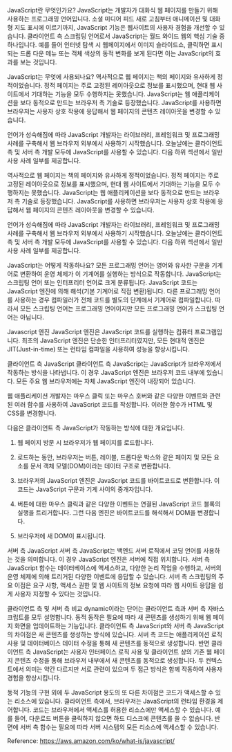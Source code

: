 JavaScript란 무엇인가요?
JavaScript는 개발자가 대화식 웹 페이지를 만들기 위해 사용하는 프로그래밍 언어입니다. 소셜 미디어 피드 새로 고침부터 애니메이션 및 대화형 지도 표시에 이르기까지, JavaScript 기능은 웹사이트의 사용자 경험을 개선할 수 있습니다. 클라이언트 측 스크립팅 언어로서 JavaScript는 월드 와이드 웹의 핵심 기술 중 하나입니다. 예를 들어 인터넷 탐색 시 웹페이지에서 이미지 슬라이드쇼, 클릭하면 표시되는 드롭 다운 메뉴 또는 객체 색상의 동적 변화를 보게 된다면 이는 JavaScript의 효과를 보는 것입니다.

JavaScript는 무엇에 사용되나요?
역사적으로 웹 페이지는 책의 페이지와 유사하게 정적이었습니다. 정적 페이지는 주로 고정된 레이아웃으로 정보를 표시했으며, 현대 웹 사이트에서 기대하는 기능을 모두 수행하지는 못했습니다. JavaScript는 웹 애플리케이션을 보다 동적으로 만드는 브라우저 측 기술로 등장했습니다. JavaScript를 사용하면 브라우저는 사용자 상호 작용에 응답해서 웹 페이지의 콘텐츠 레이아웃을 변경할 수 있습니다.

언어가 성숙해짐에 따라 JavaScript 개발자는 라이브러리, 프레임워크 및 프로그래밍 사례를 구축해서 웹 브라우저 외부에서 사용하기 시작했습니다. 오늘날에는 클라이언트 측 및 서버 측 개발 모두에 JavaScript를 사용할 수 있습니다. 다음 하위 섹션에서 일반 사용 사례 일부를 제공합니다.

역사적으로 웹 페이지는 책의 페이지와 유사하게 정적이었습니다. 정적 페이지는 주로 고정된 레이아웃으로 정보를 표시했으며, 현대 웹 사이트에서 기대하는 기능을 모두 수행하지는 못했습니다. JavaScript는 웹 애플리케이션을 보다 동적으로 만드는 브라우저 측 기술로 등장했습니다. JavaScript를 사용하면 브라우저는 사용자 상호 작용에 응답해서 웹 페이지의 콘텐츠 레이아웃을 변경할 수 있습니다.

언어가 성숙해짐에 따라 JavaScript 개발자는 라이브러리, 프레임워크 및 프로그래밍 사례를 구축해서 웹 브라우저 외부에서 사용하기 시작했습니다. 오늘날에는 클라이언트 측 및 서버 측 개발 모두에 JavaScript를 사용할 수 있습니다. 다음 하위 섹션에서 일반 사용 사례 일부를 제공합니다.

 

 

JavaScript는 어떻게 작동하나요?
모든 프로그래밍 언어는 영어와 유사한 구문을 기계어로 변환하여 운영 체제가 이 기계어를 실행하는 방식으로 작동합니다. JavaScript는 스크립팅 언어 또는 인터프리터 언어로 크게 분류됩니다. JavaScript 코드는 JavaScript 엔진에 의해 해석(기본 기계어로 직접 변환)됩니다. 다른 프로그래밍 언어를 사용하는 경우 컴파일러가 전체 코드를 별도의 단계에서 기계어로 컴파일합니다. 따라서 모든 스크립팅 언어는 프로그래밍 언어이지만 모든 프로그래밍 언어가 스크립팅 언어는 아닙니다.

Javascript 엔진
JavaScript 엔진은 JavaScript 코드를 실행하는 컴퓨터 프로그램입니다. 최초의 JavaScript 엔진은 단순한 인터프리터였지만, 모든 현대적 엔진은 JIT(Just-in-time) 또는 런타임 컴파일을 사용하여 성능을 향상시킵니다.

클라이언트 측 JavaScript
클라이언트 측 JavaScript는 JavaScript가 브라우저에서 작동하는 방식을 나타냅니다. 이 경우 JavaScript 엔진은 브라우저 코드 내부에 있습니다. 모든 주요 웹 브라우저에는 자체 JavaScript 엔진이 내장되어 있습니다.

웹 애플리케이션 개발자는 마우스 클릭 또는 마우스 호버와 같은 다양한 이벤트와 관련된 여러 함수를 사용하여 JavaScript 코드를 작성합니다. 이러한 함수가 HTML 및 CSS를 변경합니다.

다음은 클라이언트 측 JavaScript가 작동하는 방식에 대한 개요입니다.

1.   웹 페이지 방문 시 브라우저가 웹 페이지를 로드합니다.

2.   로드하는 동안, 브라우저는 버튼, 레이블, 드롭다운 박스와 같은 페이지 및 모든 요소를 문서 객체 모델(DOM)이라는 데이터 구조로 변환합니다.

3.   브라우저의 JavaScript 엔진은 JavaScript 코드를 바이트코드로 변환합니다. 이 코드는 JavaScript 구문과 기계 사이의 중개자입니다.

4.   버튼에 대한 마우스 클릭과 같은 다양한 이벤트는 연결된 JavaScript 코드 블록의 실행을 트리거합니다. 그런 다음 엔진은 바이트코드를 해석해서 DOM을 변경합니다.

5.   브라우저에 새 DOM이 표시됩니다.

서버 측 JavaScript
서버 측 JavaScript는 백엔드 서버 로직에서 코딩 언어를 사용하는 것을 의미합니다. 이 경우 JavaScript 엔진은 서버에 직접 위치합니다. 서버 측 JavaScript 함수는 데이터베이스에 액세스하고, 다양한 논리 작업을 수행하고, 서버의 운영 체제에 의해 트리거된 다양한 이벤트에 응답할 수 있습니다. 서버 측 스크립팅의 주요 이점은 요구 사항, 액세스 권한 및 웹 사이트의 정보 요청에 따라 웹 사이트 응답을 쉽게 사용자 지정할 수 있다는 것입니다.

클라이언트 측 및 서버 측 비교
dynamic이라는 단어는 클라이언트 측과 서버 측 자바스크립트를 모두 설명합니다. 동적 동작은 필요에 따라 새 콘텐츠를 생성하기 위해 웹 페이지 화면을 업데이트하는 기능입니다. 클라이언트 측 JavaScript와 서버 측 JavaScript의 차이점은 새 콘텐츠를 생성하는 방식에 있습니다. 서버 측 코드는 애플리케이션 로직 사용 및 데이터베이스 데이터 수정을 통해 새 콘텐츠를 동적으로 생성합니다. 반면 클라이언트 측 JavaScript는 사용자 인터페이스 로직 사용 및 클라이언트 상의 기존 웹 페이지 콘텐츠 수정을 통해 브라우저 내부에서 새 콘텐츠를 동적으로 생성합니다. 두 컨텍스트에서 의미는 약간 다르지만 서로 관련이 있으며 두 접근 방식은 함께 작동하여 사용자 경험을 향상시킵니다.

동적 기능의 구현 외에 두 JavaScript 용도의 또 다른 차이점은 코드가 액세스할 수 있는 리소스에 있습니다. 클라이언트 측에서, 브라우저는 JavaScript의 런타임 환경을 제어합니다. 코드는 브라우저에서 액세스를 허용한 리소스에만 액세스할 수 있습니다. 예를 들어, 다운로드 버튼을 클릭하지 않으면 하드 디스크에 콘텐츠를 쓸 수 없습니다. 반면에 서버 측 함수는 필요에 따라 서버 시스템의 모든 리소스에 액세스할 수 있습니다.



Reference: https://aws.amazon.com/ko/what-is/javascript/